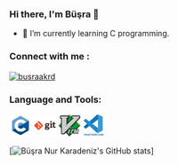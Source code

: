 ### Hi there, I'm Büşra 👋

- 🌱 I’m currently learning C programming.


### Connect with me :
<p align="left">
<a href= "https://www.linkedin.com/in/busranurkaradeniz/"
target="blank"><img align="center"
src="https://unpkg.com/simple-icons@v6/icons/linkedin.svg"
                    alt="busraakrd" height="30" width="30" /></a>
  
 ### Language and Tools:
  <img 
       alt="C" width="40" height="40" src="https://raw.githubusercontent.com/github/explore/f3e22f0dca2be955676bc70d6214b95b13354ee8/topics/c/c.png" />
<img 
     alt="git" width="40" height="40" src="https://github.com/devicons/devicon/blob/master/icons/git/git-original-wordmark.svg" />
<img
     alt="git" width="40" height="40" src="https://raw.githubusercontent.com/github/explore/80688e429a7d4ef2fca1e82350fe8e3517d3494d/topics/vim/vim.png" />
 <img
     alt="git" width="40" height="40" src="https://github.com/devicons/devicon/blob/master/icons/vscode/vscode-original-wordmark.svg" />

  
  [![Büşra Nur Karadeniz's GitHub stats](https://github-readme-stats.vercel.app/api?username=busraakrd&show_icons=true&theme=tokyonight)]
 
